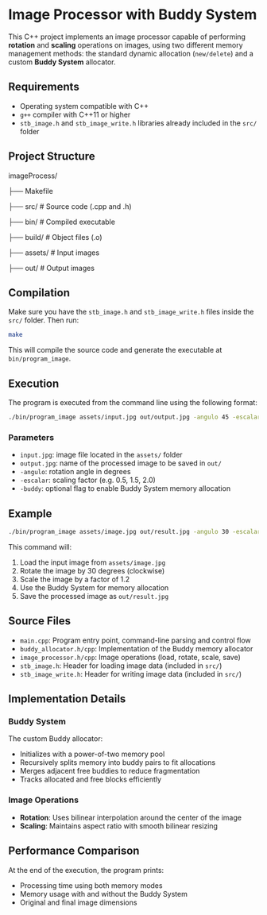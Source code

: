 
# Image Processor with Buddy System

This C++ project implements an image processor capable of performing **rotation** and **scaling** operations on images, using two different memory management methods: the standard dynamic allocation (`new/delete`) and a custom **Buddy System** allocator.

## Requirements

- Operating system compatible with C++
- `g++` compiler with C++11 or higher
- `stb_image.h` and `stb_image_write.h` libraries already included in the `src/` folder

## Project Structure


imageProcess/

├── Makefile

├── src/               # Source code (.cpp and .h)

├── bin/               # Compiled executable

├── build/             # Object files (.o)

├── assets/            # Input images

├── out/               # Output images



## Compilation

Make sure you have the `stb_image.h` and `stb_image_write.h` files inside the `src/` folder. Then run:

```bash
make
```

This will compile the source code and generate the executable at `bin/program_image`.

## Execution

The program is executed from the command line using the following format:

```bash
./bin/program_image assets/input.jpg out/output.jpg -angulo 45 -escalar 1.5 [-buddy]
```

### Parameters

- `input.jpg`: image file located in the `assets/` folder
- `output.jpg`: name of the processed image to be saved in `out/`
- `-angulo`: rotation angle in degrees
- `-escalar`: scaling factor (e.g. 0.5, 1.5, 2.0)
- `-buddy`: optional flag to enable Buddy System memory allocation

## Example

```bash
./bin/program_image assets/image.jpg out/result.jpg -angulo 30 -escalar 1.2 -buddy
```

This command will:
1. Load the input image from `assets/image.jpg`
2. Rotate the image by 30 degrees (clockwise)
3. Scale the image by a factor of 1.2
4. Use the Buddy System for memory allocation
5. Save the processed image as `out/result.jpg`

## Source Files

- `main.cpp`: Program entry point, command-line parsing and control flow
- `buddy_allocator.h/cpp`: Implementation of the Buddy memory allocator
- `image_processor.h/cpp`: Image operations (load, rotate, scale, save)
- `stb_image.h`: Header for loading image data (included in `src/`)
- `stb_image_write.h`: Header for writing image data (included in `src/`)

## Implementation Details

### Buddy System

The custom Buddy allocator:
- Initializes with a power-of-two memory pool
- Recursively splits memory into buddy pairs to fit allocations
- Merges adjacent free buddies to reduce fragmentation
- Tracks allocated and free blocks efficiently

### Image Operations

- **Rotation**: Uses bilinear interpolation around the center of the image
- **Scaling**: Maintains aspect ratio with smooth bilinear resizing

## Performance Comparison

At the end of the execution, the program prints:
- Processing time using both memory modes
- Memory usage with and without the Buddy System
- Original and final image dimensions
